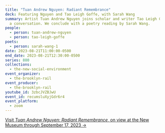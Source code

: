 ```yaml
---
title: "Tuan Andrew Nguyen: Radiant Remembrance"
deck: Featuring Nguyen and Tao Leigh Goffe, with Sarah Wang
summary: Artist Tuan Andrew Nguyen joins scholar and writer Tao Leigh Goffe for
  a conversation. We conclude with a poetry reading by Sarah Wang.
people:
  - person: tuan-andrew-nguyen
  - person: tao-leigh-goffe
poets:
  - person: sarah-wang-1
date: 2023-08-21T11:00:00-0500
end_date: 2023-08-21T12:30:00-0500
series: 880
collections:
  - the-new-social-environment
event_organizer:
  - the-brooklyn-rail
event_producer:
  - the-brooklyn-rail
youtube_id: 3zbcJVZBJwU
event_id: recumsluXyjGdr6r4
event_platform:
  - zoom
---
```

[V﻿isit *Tuan Andrew Nguyen: Radiant Remembrance*, on view at the New Museum through September 17, 2023 →](https://www.newmuseum.org/exhibitions/view/tuan-andrew-nguyen-radiant-remembrance)